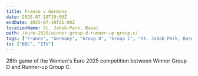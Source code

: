 ```yaml
---
title: France v Germany
date: 2025-07-19T19:00Z
endDate: 2025-07-19T21:00Z
locationName: St. Jakob‑Park, Basel
path: /euro-2025/winner-group-d-runner-up-group-c/
tags: ["France", "Germany", "Group D", "Group C", "St. Jakob‑Park, Basel", "EURO 2025"]
tv: ["BBC", "ITV"]
---
```

28th game of the Women's Euro 2025 competition between Winner Group D and Runner-up Group C. 

